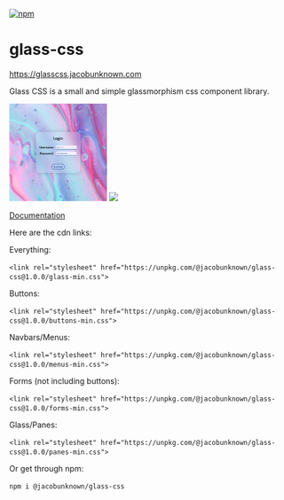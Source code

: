 <a href="https://www.npmjs.com/package/@jacobunknown/glass-css">![npm](https://img.shields.io/npm/v/@jacobunknown/glass-css)<a>
# glass-css

https://glasscss.jacobunknown.com

Glass CSS is a small and simple glassmorphism css component library.

<a href="https://glasscss.jacobunknown.com/demos/demo-1.html"><img src="screenshots/demo-1.png" width="35%"></a>
<a href="https://glasscss.jacobunknown.com/demos/demo-2.html"><img src="screenshots/demo-2.png" width="35%"></a>

<a href="https://github.com/jacobunknown/glass-css/wiki">Documentation<a>

Here are the cdn links:

Everything:

`<link rel="stylesheet" href="https://unpkg.com/@jacobunknown/glass-css@1.0.0/glass-min.css">`

Buttons:

`<link rel="stylesheet" href="https://unpkg.com/@jacobunknown/glass-css@1.0.0/buttons-min.css">`

Navbars/Menus:

`<link rel="stylesheet" href="https://unpkg.com/@jacobunknown/glass-css@1.0.0/menus-min.css">`

Forms (not including buttons):

`<link rel="stylesheet" href="https://unpkg.com/@jacobunknown/glass-css@1.0.0/forms-min.css">`

Glass/Panes:

`<link rel="stylesheet" href="https://unpkg.com/@jacobunknown/glass-css@1.0.0/panes-min.css">`

Or get through npm:

`npm i @jacobunknown/glass-css`

